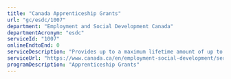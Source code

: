 ```yaml
---
title: "Canada Apprenticeship Grants"
url: "gc/esdc/1007"
department: "Employment and Social Development Canada"
departmentAcronym: "esdc"
serviceId: "1007"
onlineEndtoEnd: 0
serviceDescription: "Provides up to a maximum lifetime amount of up to  $10,000 per person in federal apprenticeship taxable cash grants to help progress in or complete apprenticeship training.  There are three types of grants: The Apprenticeship Incentive Grant (AIG) is a taxable cash grant of $1,000 per year or level, for a lifetime maximum amount of $2,000 per person; Apprenticeship Incentive Grant for Women (AIG-W) is a taxable cash grant of $3,000 per year or level, for a lifetime maximum amount of $6,000 per person; and The Apprenticeship Completion Grant (ACG) which is a one-time taxable cash grant lifetime amount of $2,000 per person for registered apprentices who complete their apprenticeship training and obtain their journeyperson certification."
serviceUrl: "https://www.canada.ca/en/employment-social-development/services/apprentices/grants.html?utm_campaign=not-applicable&utm_medium=vanity-url&utm_source=canada-ca_apprenticeship-grants"
programDescription: "Apprenticeship Grants"
---
```

